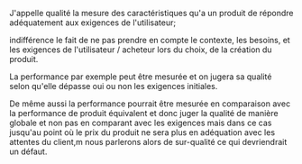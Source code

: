 J'appelle qualité la mesure des caractéristiques qu'a un produit de répondre adéquatement aux exigences de l'utilisateur;

indifférence le fait de ne pas prendre en compte le contexte, les besoins, et les exigences de l'utilisateur / acheteur lors du choix, de la création du produit.

La performance par exemple peut être mesurée et on jugera sa qualité selon qu'elle dépasse oui ou non les exigences initiales.

De même aussi la performance pourrait être mesurée en comparaison avec la performance de produit équivalent et donc juger la qualité de manière globale et non pas en comparant avec les exigences mais dans ce cas jusqu'au point où le prix du produit ne sera plus en adéquation avec les attentes du client,m nous parlerons alors de sur-qualité ce qui devriendrait un défaut.

